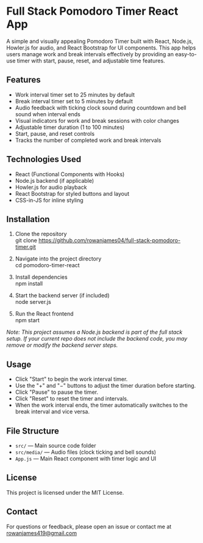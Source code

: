 # Full Stack Pomodoro Timer React App

A simple and visually appealing Pomodoro Timer built with React, Node.js, Howler.js for audio, and React Bootstrap for UI components. This app helps users manage work and break intervals effectively by providing an easy-to-use timer with start, pause, reset, and adjustable time features.

## Features

- Work interval timer set to 25 minutes by default
- Break interval timer set to 5 minutes by default
- Audio feedback with ticking clock sound during countdown and bell sound when interval ends
- Visual indicators for work and break sessions with color changes
- Adjustable timer duration (1 to 100 minutes)
- Start, pause, and reset controls
- Tracks the number of completed work and break intervals

## Technologies Used

- React (Functional Components with Hooks)
- Node.js backend (if applicable)
- Howler.js for audio playback
- React Bootstrap for styled buttons and layout
- CSS-in-JS for inline styling

## Installation

1. Clone the repository  
   git clone https://github.com/rowanjames04/full-stack-pomodoro-timer.git

2. Navigate into the project directory  
   cd pomodoro-timer-react

3. Install dependencies  
   npm install

4. Start the backend server (if included)  
   node server.js

5. Run the React frontend  
   npm start

*Note: This project assumes a Node.js backend is part of the full stack setup. If your current repo does not include the backend code, you may remove or modify the backend server steps.*

## Usage

- Click "Start" to begin the work interval timer.
- Use the "+" and "−" buttons to adjust the timer duration before starting.
- Click "Pause" to pause the timer.
- Click "Reset" to reset the timer and intervals.
- When the work interval ends, the timer automatically switches to the break interval and vice versa.

## File Structure

- `src/` — Main source code folder
- `src/media/` — Audio files (clock ticking and bell sounds)
- `App.js` — Main React component with timer logic and UI

## License

This project is licensed under the MIT License.

## Contact

For questions or feedback, please open an issue or contact me at rowanjames419@gmail.com
